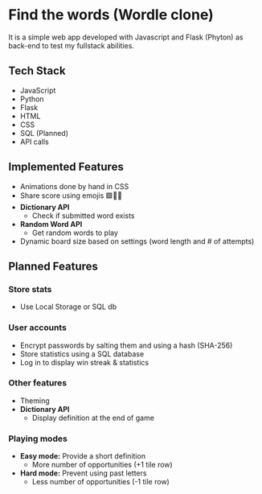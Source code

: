 # Find the words (Wordle clone)

It is a simple web app developed with Javascript and Flask (Phyton) as back-end to test my fullstack abilities.

## Tech Stack

- JavaScript
- Python
- Flask
- HTML
- CSS
- SQL (Planned)
- API calls

## Implemented Features

- Animations done by hand in CSS
- Share score using emojis 🟩🥲🤩
- **Dictionary API**
  - Check if submitted word exists
- **Random Word API**
  - Get random words to play
- Dynamic board size based on settings (word length and # of attempts)

## Planned Features

### Store stats

- Use Local Storage or SQL db

### User accounts

- Encrypt passwords by salting them and using a hash (SHA-256)
- Store statistics using a SQL database
- Log in to display win streak & statistics

### Other features

- Theming
- **Dictionary API**
  - Display definition at the end of game

### Playing modes

- **Easy mode:** Provide a short definition
  - More number of opportunities (+1 tile row)
- **Hard mode:** Prevent using past letters
  - Less number of opportunities (-1 tile row)

